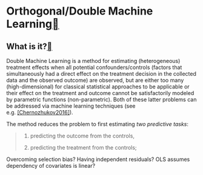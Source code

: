 # Orthogonal/Double Machine Learning[](https://econml.azurewebsites.net/spec/estimation/dml.html#orthogonal-double-machine-learning "Permalink to this headline")

## What is it?[](https://econml.azurewebsites.net/spec/estimation/dml.html#what-is-it "Permalink to this headline")

Double Machine Learning is a method for estimating (heterogeneous) treatment effects when all potential confounders/controls (factors that simultaneously had a direct effect on the treatment decision in the collected data and the observed outcome) are observed, but are either too many (high-dimensional) for classical statistical approaches to be applicable or their effect on the treatment and outcome cannot be satisfactorily modeled by parametric functions (non-parametric). Both of these latter problems can be addressed via machine learning techniques (see e.g. [[Chernozhukov2016]](https://econml.azurewebsites.net/spec/references.html#chernozhukov2016)).

The method reduces the problem to first estimating _two predictive tasks_:

> 1.  predicting the outcome from the controls,
>     
> 2.  predicting the treatment from the controls;


Overcoming selection bias?
Having independent residuals?
OLS assumes dependency of covariates is linear?